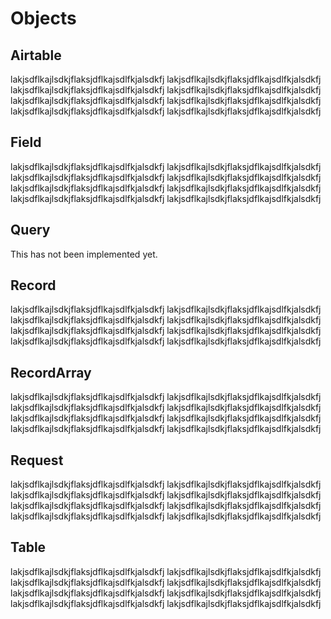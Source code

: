 # Objects

## Airtable

lakjsdflkajlsdkjflaksjdflkajsdlfkjalsdkfj
lakjsdflkajlsdkjflaksjdflkajsdlfkjalsdkfj
lakjsdflkajlsdkjflaksjdflkajsdlfkjalsdkfj
lakjsdflkajlsdkjflaksjdflkajsdlfkjalsdkfj
lakjsdflkajlsdkjflaksjdflkajsdlfkjalsdkfj
lakjsdflkajlsdkjflaksjdflkajsdlfkjalsdkfj
lakjsdflkajlsdkjflaksjdflkajsdlfkjalsdkfj
lakjsdflkajlsdkjflaksjdflkajsdlfkjalsdkfj

## Field

lakjsdflkajlsdkjflaksjdflkajsdlfkjalsdkfj
lakjsdflkajlsdkjflaksjdflkajsdlfkjalsdkfj
lakjsdflkajlsdkjflaksjdflkajsdlfkjalsdkfj
lakjsdflkajlsdkjflaksjdflkajsdlfkjalsdkfj
lakjsdflkajlsdkjflaksjdflkajsdlfkjalsdkfj
lakjsdflkajlsdkjflaksjdflkajsdlfkjalsdkfj
lakjsdflkajlsdkjflaksjdflkajsdlfkjalsdkfj
lakjsdflkajlsdkjflaksjdflkajsdlfkjalsdkfj

## Query

<aside class="warning">
  This has not been implemented yet.
</aside>

## Record

lakjsdflkajlsdkjflaksjdflkajsdlfkjalsdkfj
lakjsdflkajlsdkjflaksjdflkajsdlfkjalsdkfj
lakjsdflkajlsdkjflaksjdflkajsdlfkjalsdkfj
lakjsdflkajlsdkjflaksjdflkajsdlfkjalsdkfj
lakjsdflkajlsdkjflaksjdflkajsdlfkjalsdkfj
lakjsdflkajlsdkjflaksjdflkajsdlfkjalsdkfj
lakjsdflkajlsdkjflaksjdflkajsdlfkjalsdkfj
lakjsdflkajlsdkjflaksjdflkajsdlfkjalsdkfj

## RecordArray

lakjsdflkajlsdkjflaksjdflkajsdlfkjalsdkfj
lakjsdflkajlsdkjflaksjdflkajsdlfkjalsdkfj
lakjsdflkajlsdkjflaksjdflkajsdlfkjalsdkfj
lakjsdflkajlsdkjflaksjdflkajsdlfkjalsdkfj
lakjsdflkajlsdkjflaksjdflkajsdlfkjalsdkfj
lakjsdflkajlsdkjflaksjdflkajsdlfkjalsdkfj
lakjsdflkajlsdkjflaksjdflkajsdlfkjalsdkfj
lakjsdflkajlsdkjflaksjdflkajsdlfkjalsdkfj

## Request

lakjsdflkajlsdkjflaksjdflkajsdlfkjalsdkfj
lakjsdflkajlsdkjflaksjdflkajsdlfkjalsdkfj
lakjsdflkajlsdkjflaksjdflkajsdlfkjalsdkfj
lakjsdflkajlsdkjflaksjdflkajsdlfkjalsdkfj
lakjsdflkajlsdkjflaksjdflkajsdlfkjalsdkfj
lakjsdflkajlsdkjflaksjdflkajsdlfkjalsdkfj
lakjsdflkajlsdkjflaksjdflkajsdlfkjalsdkfj
lakjsdflkajlsdkjflaksjdflkajsdlfkjalsdkfj

## Table

lakjsdflkajlsdkjflaksjdflkajsdlfkjalsdkfj
lakjsdflkajlsdkjflaksjdflkajsdlfkjalsdkfj
lakjsdflkajlsdkjflaksjdflkajsdlfkjalsdkfj
lakjsdflkajlsdkjflaksjdflkajsdlfkjalsdkfj
lakjsdflkajlsdkjflaksjdflkajsdlfkjalsdkfj
lakjsdflkajlsdkjflaksjdflkajsdlfkjalsdkfj
lakjsdflkajlsdkjflaksjdflkajsdlfkjalsdkfj
lakjsdflkajlsdkjflaksjdflkajsdlfkjalsdkfj
